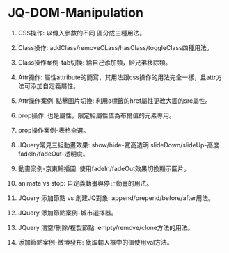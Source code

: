 # JQ-DOM-Manipulation

  1. CSS操作: 以傳入參數的不同 區分成三種用法。
  
  2. Class操作: addClass/removeCLass/hasClass/toggleClass四種用法。
  
  3. Class操作案例-tab切換: 給自己添加類，給兄弟移除類。
  
  4. Attr操作: 屬性attribute的簡寫，其用法跟css操作的用法完全一樣，且attr方法可添加自定義屬性。
  
  5. Attr操作案例-點擊圖片切換: 利用a標籤的href屬性更改大圖的src屬性。
  
  6. prop操作: 也是屬性，限定給屬性值為布爾值的元素專用。
  
  7. prop操作案例-表格全選。
  
  8. JQuery常見三組動畫效果: show/hide-寬高透明 slideDown/slideUp-高度 fadeIn/fadeOut-透明度。
  
  9. 動畫案例-京東輪播圖: 使用fadeIn/fadeOut效果切換顯示圖片。
  
  10. animate vs stop: 自定義動畫與停止動畫的用法。
  
  11. JQuery 添加節點 vs 創建JQ對象: append/prepend/before/after用法。

  12. JQuery 添加節點案例-城市選擇器。
  
  13. JQuery 清空/刪除/複製節點: empty/remove/clone方法的用法。
  
  14. 添加節點案例-微博發布: 獲取輸入框中的值使用val方法。
